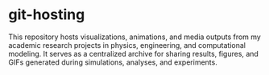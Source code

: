 # git-hosting
This repository hosts visualizations, animations, and media outputs from my academic research projects in physics, engineering, and computational modeling. It serves as a centralized archive for sharing results, figures, and GIFs generated during simulations, analyses, and experiments.
